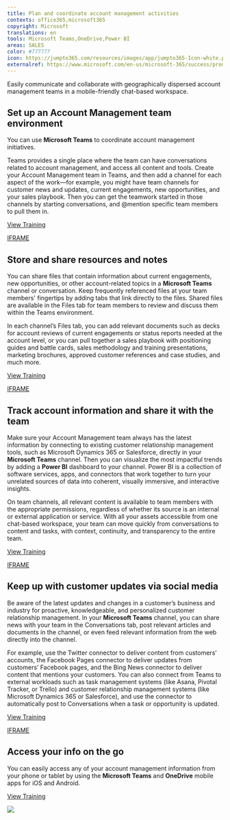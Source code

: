 ```yaml
---
title: Plan and coordinate account management activities
contexts: office365,microsoft365
copyright: Microsoft
translations: en
tools: Microsoft Teams,OneDrive,Power BI
areas: SALES
color: #777777
icon: https://jumpto365.com/resources/images/app/jumpto365-Icon-white.png
externalref: https://www.microsoft.com/en-us/microsoft-365/success/productivitylibrary/plan-and-coordinate-account-management-activities
---
```

Easily communicate and collaborate with geographically dispersed account management teams in a mobile-friendly chat-based workspace.


## Set up an Account Management team environment

You can use **Microsoft Teams** to coordinate account management initiatives. 

Teams provides a single place where the team can have conversations related to account management, and access all content and tools. Create your Account Management team in Teams, and then add a channel for each aspect of the work—for example, you might have team channels for customer news and updates, current engagements, new opportunities, and your sales playbook. Then you can get the teamwork started in those channels by starting conversations, and @mention specific team members to pull them in.

[View Training](https://support.office.com/article/Microsoft-Teams-Quick-Start-422bf3aa-9ae8-46f1-83a2-e65720e1a34d)

[IFRAME](https://www.microsoft.com/en-us/videoplayer/embed/RE1Tmr7)

## Store and share resources and notes

You can share files that contain information about current engagements, new opportunities, or other account-related topics in a **Microsoft Teams** channel or conversation. Keep frequently referenced files at your team members' fingertips by adding tabs that link directly to the files. Shared files are available in the Files tab for team members to review and discuss them within the Teams environment. 

In each channel’s Files tab, you can add relevant documents such as decks for account reviews of current engagements or status reports needed at the account level, or you can pull together a sales playbook with positioning guides and battle cards, sales methodology and training presentations, marketing brochures, approved customer references and case studies, and much more.

[View Training](https://support.office.com/article/Managing-files-in-Microsoft-Teams-c593c78a-27c4-4661-a598-682baa30ca7e)

[IFRAME](https://www.microsoft.com/en-us/videoplayer/embed/RE1UCoT)

## Track account information and share it with the team

Make sure your Account Management team always has the latest information by connecting to existing customer relationship management tools, such as Microsoft Dynamics 365 or Salesforce, directly in your **Microsoft Teams** channel. Then you can visualize the most impactful trends by adding a **Power BI** dashboard to your channel. Power BI is a collection of software services, apps, and connectors that work together to turn your unrelated sources of data into coherent, visually immersive, and interactive insights.

On team channels, all relevant content is available to team members with the appropriate permissions, regardless of whether its source is an internal or external application or service. With all your assets accessible from one chat-based workspace, your team can move quickly from conversations to content and tasks, with context, continuity, and transparency to the entire team.

[View Training](https://powerbi.microsoft.com/guided-learning)

[IFRAME](https://www.microsoft.com/en-us/videoplayer/embed/RE1UK8Y)

## Keep up with customer updates via social media

Be aware of the latest updates and changes in a customer’s business and industry for proactive, knowledgeable, and personalized customer relationship management. In your **Microsoft Teams** channel, you can share news with your team in the Conversations tab, post relevant articles and documents in the channel, or even feed relevant information from the web directly into the channel. 

For example, use the Twitter connector to deliver content from customers’ accounts, the Facebook Pages connector to deliver updates from customers’ Facebook pages, and the Bing News connector to deliver content that mentions your customers. You can also connect from Teams to external workloads such as task management systems (like Asana, Pivotal Tracker, or Trello) and customer relationship management systems (like Microsoft Dynamics 365 or Salesforce), and use the connector to automatically post to Conversations when a task or opportunity is updated.

[View Training](https://support.office.com/article/Apps-services-and-plugins-in-Microsoft-Teams-cc1fba57-9900-4634-8306-2360a40c665b)

[IFRAME](https://www.microsoft.com/en-us/videoplayer/embed/RE1UzLu)

## Access your info on the go

You can easily access any of your account management information from your phone or tablet by using the **Microsoft Teams** and **OneDrive** mobile apps for iOS and Android. 

[View Training](https://teams.microsoft.com/downloads)

![](http://img-prod-cms-rt-microsoft-com.akamaized.net/cms/api/am/imageFileData/RE1YeAY?ver=6e7e)

